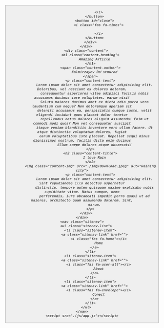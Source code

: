 <!DOCTYPE html>
<html lang="en">

<head>
    <meta charset="UTF-8">
    <meta name="viewport" content="width=device-width, initial-scale=1.0">
    <title>Birinchi kun birnchi loyiha</title>
    <!-- FONT AWSOME -->
    <link rel="stylesheet" href="https://cdnjs.cloudflare.com/ajax/libs/font-awesome/6.0.0-beta3/css/all.min.css"
        integrity="sha512-Fo3rlrZj/k7ujTnHg4CGR2D7kSs0v4LLanw2qksYuRlEzO+tcaEPQogQ0KaoGN26/zrn20ImR1DfuLWnOo7aBA=="
        crossorigin="anonymous" referrerpolicy="no-referrer" />
    <link rel="stylesheet" href="./css/normalize.css">
    <link rel="stylesheet" href="./css/main.css">

</head>

<body>
    <div class="container">
        <div class="circle-container">
            <div class="circle">
                <button id="open">
                    <i class="fas fa-bars">

                    </i>
                </button>
                <button id="close">
                    <i class="fas fa-times">

                    </i>
                </button>
            </div>
        </div>
        <div class="content">
            <h1 class="content-heading">
                Amazing Article
            </h1>
            <span class="content-auther">
                Xolmirzayev Do'stmurod
            </span>
            <p class="content-text">
                Lorem ipsum dolor sit amet consectetur adipisicing elit. Doloribus, vel nesciunt ex dolores dolorem,
                consequuntur asperiores vitae adipisci facilis nobis accusamus ducimus iure voluptates, earum nisi!
                Soluta maiores ducimus amet ex dicta odio porro vero laudantium cum neque? Non doloremque aperiam sit
                deleniti accusamus ea, perspiciatis cumque iusto, velit eligendi incidunt quos placeat dolor tenetur
                repellendus natus dolores aliquid assumenda! Enim ut commodi modi quos? Non vel consequatur suscipit
                itaque veniam blanditiis inventore vero ullam facere. Ut atque distinctio voluptatum dolores, fugiat
                earum voluptatibus iste placeat. Repellat sequi minus dignissimos nostrum, facilis dicta enim ducimus
                illum saepe dolores atque obcaecati!
            </p>
            <h2 class="content-title">
                I love Rain
            </h2>
            <img class="content-img" src="./img/download.jpeg" alt="Raining city">
            <p class="content-text">
                Lorem ipsum dolor sit amet consectetur adipisicing elit. Sint repudiandae illo delectus aspernatur
                distinctio, tempore autem quisquam maxime explicabo nobis cupiditate vitae. Natus cumque, nemo
                perferendis, iure obcaecati impedit porro quasi ut ad maiores, architecto quam assumenda dolorem. Sint,
                earum.
            </p>
        </div>
    </div>
    <nav class="sitenav">
        <ul class="sitenav-list">
            <li class="sitenav-item">
                <a class="sitenav-link" href="">
                    <i class="fas fa-home"></i>
                    Home
                </a>
            </li>
            <li class="sitenav-item">
                <a class="sitenav-link" href="">
                    <i class="fas fa-user-alt"></i>
                    About
                </a>
            </li>
            <li class="sitenav-item">
                <a class="sitenav-link" href="">
                    <i class="fas fa-envelope"></i>
                    Conect
                </a>
            </li>
        </ul>
    </nav>
    <script src="./js/app.js"></script>
</body>

</html>
